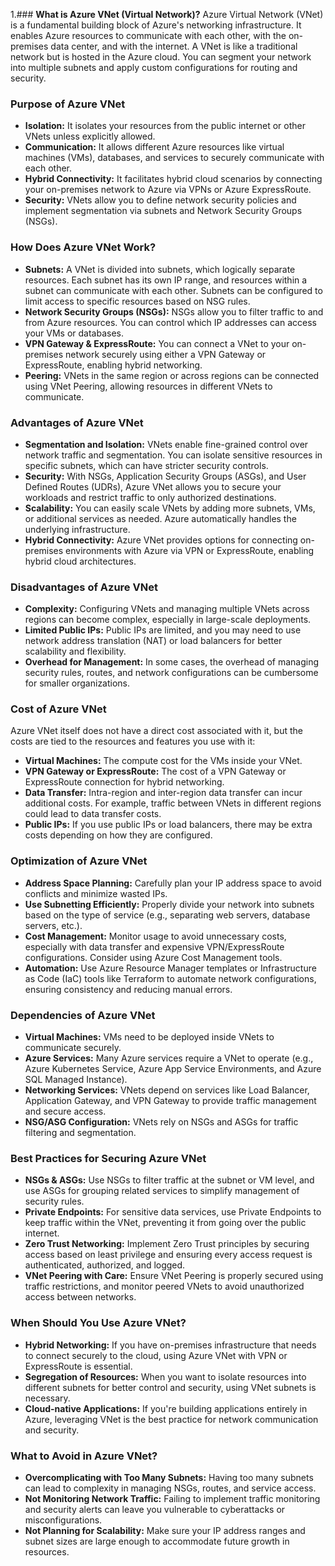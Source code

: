 1.### **What is Azure VNet (Virtual Network)?**
Azure Virtual Network (VNet) is a fundamental building block of Azure's networking infrastructure. It enables Azure resources to communicate with each other, with the on-premises data center, and with the internet. A VNet is like a traditional network but is hosted in the Azure cloud. You can segment your network into multiple subnets and apply custom configurations for routing and security.

### **Purpose of Azure VNet**
- **Isolation:** It isolates your resources from the public internet or other VNets unless explicitly allowed.
- **Communication:** It allows different Azure resources like virtual machines (VMs), databases, and services to securely communicate with each other.
- **Hybrid Connectivity:** It facilitates hybrid cloud scenarios by connecting your on-premises network to Azure via VPNs or Azure ExpressRoute.
- **Security:** VNets allow you to define network security policies and implement segmentation via subnets and Network Security Groups (NSGs).

### **How Does Azure VNet Work?**
- **Subnets:** A VNet is divided into subnets, which logically separate resources. Each subnet has its own IP range, and resources within a subnet can communicate with each other. Subnets can be configured to limit access to specific resources based on NSG rules.
- **Network Security Groups (NSGs):** NSGs allow you to filter traffic to and from Azure resources. You can control which IP addresses can access your VMs or databases.
- **VPN Gateway & ExpressRoute:** You can connect a VNet to your on-premises network securely using either a VPN Gateway or ExpressRoute, enabling hybrid networking.
- **Peering:** VNets in the same region or across regions can be connected using VNet Peering, allowing resources in different VNets to communicate.

### **Advantages of Azure VNet**
- **Segmentation and Isolation:** VNets enable fine-grained control over network traffic and segmentation. You can isolate sensitive resources in specific subnets, which can have stricter security controls.
- **Security:** With NSGs, Application Security Groups (ASGs), and User Defined Routes (UDRs), Azure VNet allows you to secure your workloads and restrict traffic to only authorized destinations.
- **Scalability:** You can easily scale VNets by adding more subnets, VMs, or additional services as needed. Azure automatically handles the underlying infrastructure.
- **Hybrid Connectivity:** Azure VNet provides options for connecting on-premises environments with Azure via VPN or ExpressRoute, enabling hybrid cloud architectures.

### **Disadvantages of Azure VNet**
- **Complexity:** Configuring VNets and managing multiple VNets across regions can become complex, especially in large-scale deployments.
- **Limited Public IPs:** Public IPs are limited, and you may need to use network address translation (NAT) or load balancers for better scalability and flexibility.
- **Overhead for Management:** In some cases, the overhead of managing security rules, routes, and network configurations can be cumbersome for smaller organizations.

### **Cost of Azure VNet**
Azure VNet itself does not have a direct cost associated with it, but the costs are tied to the resources and features you use with it:
- **Virtual Machines:** The compute cost for the VMs inside your VNet.
- **VPN Gateway or ExpressRoute:** The cost of a VPN Gateway or ExpressRoute connection for hybrid networking.
- **Data Transfer:** Intra-region and inter-region data transfer can incur additional costs. For example, traffic between VNets in different regions could lead to data transfer costs.
- **Public IPs:** If you use public IPs or load balancers, there may be extra costs depending on how they are configured.

### **Optimization of Azure VNet**
- **Address Space Planning:** Carefully plan your IP address space to avoid conflicts and minimize wasted IPs.
- **Use Subnetting Efficiently:** Properly divide your network into subnets based on the type of service (e.g., separating web servers, database servers, etc.).
- **Cost Management:** Monitor usage to avoid unnecessary costs, especially with data transfer and expensive VPN/ExpressRoute configurations. Consider using Azure Cost Management tools.
- **Automation:** Use Azure Resource Manager templates or Infrastructure as Code (IaC) tools like Terraform to automate network configurations, ensuring consistency and reducing manual errors.

### **Dependencies of Azure VNet**
- **Virtual Machines:** VMs need to be deployed inside VNets to communicate securely.
- **Azure Services:** Many Azure services require a VNet to operate (e.g., Azure Kubernetes Service, Azure App Service Environments, and Azure SQL Managed Instance).
- **Networking Services:** VNets depend on services like Load Balancer, Application Gateway, and VPN Gateway to provide traffic management and secure access.
- **NSG/ASG Configuration:** VNets rely on NSGs and ASGs for traffic filtering and segmentation.

### **Best Practices for Securing Azure VNet**
- **NSGs & ASGs:** Use NSGs to filter traffic at the subnet or VM level, and use ASGs for grouping related services to simplify management of security rules.
- **Private Endpoints:** For sensitive data services, use Private Endpoints to keep traffic within the VNet, preventing it from going over the public internet.
- **Zero Trust Networking:** Implement Zero Trust principles by securing access based on least privilege and ensuring every access request is authenticated, authorized, and logged.
- **VNet Peering with Care:** Ensure VNet Peering is properly secured using traffic restrictions, and monitor peered VNets to avoid unauthorized access between networks.

### **When Should You Use Azure VNet?**
- **Hybrid Networking:** If you have on-premises infrastructure that needs to connect securely to the cloud, using Azure VNet with VPN or ExpressRoute is essential.
- **Segregation of Resources:** When you want to isolate resources into different subnets for better control and security, using VNet subnets is necessary.
- **Cloud-native Applications:** If you're building applications entirely in Azure, leveraging VNet is the best practice for network communication and security.

### **What to Avoid in Azure VNet?**
- **Overcomplicating with Too Many Subnets:** Having too many subnets can lead to complexity in managing NSGs, routes, and service access.
- **Not Monitoring Network Traffic:** Failing to implement traffic monitoring and security alerts can leave you vulnerable to cyberattacks or misconfigurations.
- **Not Planning for Scalability:** Make sure your IP address ranges and subnet sizes are large enough to accommodate future growth in resources.
